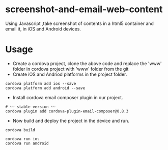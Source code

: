 # screenshot-and-email-web-content
Using Javascript ,take screenshot of contents in a html5 container and email it, in iOS and Android devices.

# Usage

* Create a cordova project, clone the above code and replace the 'www' folder in cordova project with 'www' folder from the git
* Create iOS and Andriod platforms in the project folder.
```
cordova platform add ios --save
cordova platform add android --save
```
* Install cordova email composer plugin in our project.
```
# ~~ stable version ~~
cordova plugin add cordova-plugin-email-composer@0.8.3
```
* Now build and deploy the project in the device and run.
```
cordova build 

cordova run ios
cordova run android
